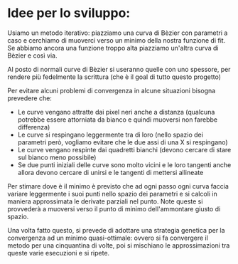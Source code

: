 # Idee per lo sviluppo:
Usiamo un metodo iterativo: piazziamo una curva di Bèzier con parametri a caso e cerchiamo di muoverci verso un minimo della nostra funzione di fit.
Se abbiamo ancora una funzione troppo alta piazziamo un'altra curva di Bèzier e così via.

Al posto di normali curve di Bèzier si useranno quelle con uno spessore, per rendere più fedelmente la scrittura (che è il goal di tutto questo progetto)

Per evitare alcuni problemi di convergenza in alcune situazioni bisogna prevedere che:
* Le curve vengano attratte dai pixel neri anche a distanza (qualcuna potrebbe essere attorniata da bianco e quindi muoversi non farebbe differenza)
* Le curve si respingano leggermente tra di loro (nello spazio dei parametri però, vogliamo evitare che le due assi di una X si respingano)
* Le curve vengano respinte dai quadretti bianchi (devono cercare di stare sul bianco meno possibile)
* Se due punti iniziali delle curve sono molto vicini e le loro tangenti anche allora devono cercare di unirsi e le tangenti di mettersi allineate

Per stimare dove è il minimo è previsto che ad ogni passo ogni curva faccia variare leggermente i suoi punti nello spazio dei parametri e si calcoli in maniera
approssimata le derivate parziali nel punto. Note queste si provvederà a muoversi verso il punto di minimo dell'ammontare giusto di spazio.

Una volta fatto questo, si prevede di adottare una strategia genetica per la convergenza ad un minimo quasi-ottimale: ovvero si fa convergere il metodo per
una cinquantina di volte, poi si mischiano le approssimazioni tra queste varie esecuzioni e si ripete.
